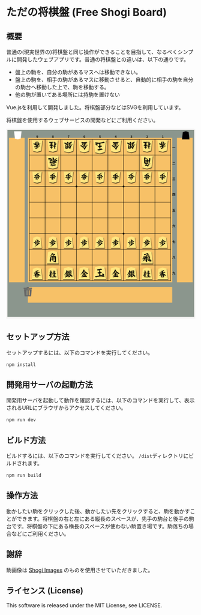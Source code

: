 # ただの将棋盤 (Free Shogi Board)

## 概要
普通の(現実世界の)将棋盤と同じ操作ができることを目指して、なるべくシンプルに開発したウェブアプリです。普通の将棋盤との違いは、以下の通りです。

* 盤上の駒を、自分の駒があるマスへは移動できない。
* 盤上の駒を、相手の駒があるマスに移動させると、自動的に相手の駒を自分の駒台へ移動した上で、駒を移動する。
* 他の駒が置いてある場所には持駒を置けない

Vue.jsを利用して開発しました。将棋盤部分などはSVGを利用しています。

将棋盤を使用するウェブサービスの開発などにご利用ください。

![ただの将棋盤のスクリーンショット](images/free-shogi-board-screenshot.png)

## セットアップ方法
セットアップするには、以下のコマンドを実行してください。

```sh
npm install
```

## 開発用サーバの起動方法
開発用サーバを起動して動作を確認するには、以下のコマンドを実行して、表示されるURLにブラウザからアクセスしてください。

```sh
npm run dev
```

## ビルド方法
ビルドするには、以下のコマンドを実行してください。
`/dist`ディレクトリにビルドされます。

```sh
npm run build
```

## 操作方法
動かしたい駒をクリックした後、動かしたい先をクリックすると、駒を動かすことができます。将棋盤の右と左にある縦長のスペースが、先手の駒台と後手の駒台です。将棋盤の下にある横長のスペースが使わない駒置き場です。駒落ちの場合などにご利用ください。

## 謝辞
駒画像は [Shogi Images](https://sunfish-shogi.github.io/shogi-images/) のものを使用させていただきました。

## ライセンス (License)
This software is released under the MIT License, see LICENSE.